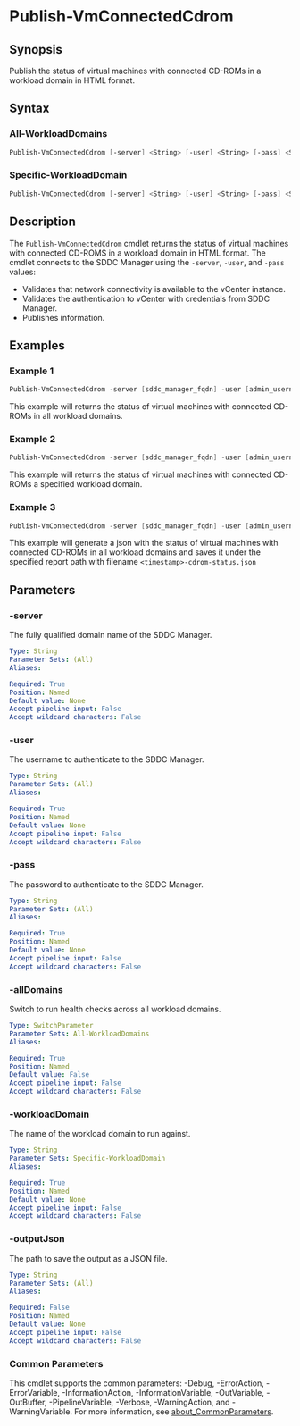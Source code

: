 # Publish-VmConnectedCdrom

## Synopsis

Publish the status of virtual machines with connected CD-ROMs in a workload domain in HTML format.

## Syntax

### All-WorkloadDomains

```powershell
Publish-VmConnectedCdrom [-server] <String> [-user] <String> [-pass] <String> [-allDomains] [-outputJson <String>]  [<CommonParameters>]
```

### Specific-WorkloadDomain

```powershell
Publish-VmConnectedCdrom [-server] <String> [-user] <String> [-pass] <String> [-workloadDomain] <String> [-outputJson <String>]  [<CommonParameters>]
```

## Description

The `Publish-VmConnectedCdrom` cmdlet returns the status of virtual machines with connected CD-ROMS in a workload domain in HTML format.
The cmdlet connects to the SDDC Manager using the `-server`, `-user`, and `-pass` values:

- Validates that network connectivity is available to the vCenter instance.
- Validates the authentication to vCenter with credentials from SDDC Manager.
- Publishes information.

## Examples

### Example 1

```powershell
Publish-VmConnectedCdrom -server [sddc_manager_fqdn] -user [admin_username] -pass [admin_password] -allDomains
```

This example will returns the status of virtual machines with connected CD-ROMs in all workload domains.

### Example 2

```powershell
Publish-VmConnectedCdrom -server [sddc_manager_fqdn] -user [admin_username] -pass [admin_password] -workloadDomain [workload_domain_name]
```

This example will returns the status of virtual machines with connected CD-ROMs a specified workload domain.

### Example 3

```powershell
Publish-VmConnectedCdrom -server [sddc_manager_fqdn] -user [admin_username] -pass [admin_password] -allDomains -outputJson [report_path]
```

This example will generate a json with the status of virtual machines with connected CD-ROMs in all workload domains
and saves it under the specified report path with filename `<timestamp>-cdrom-status.json`

## Parameters

### -server

The fully qualified domain name of the SDDC Manager.

```yaml
Type: String
Parameter Sets: (All)
Aliases:

Required: True
Position: Named
Default value: None
Accept pipeline input: False
Accept wildcard characters: False
```

### -user

The username to authenticate to the SDDC Manager.

```yaml
Type: String
Parameter Sets: (All)
Aliases:

Required: True
Position: Named
Default value: None
Accept pipeline input: False
Accept wildcard characters: False
```

### -pass

The password to authenticate to the SDDC Manager.

```yaml
Type: String
Parameter Sets: (All)
Aliases:

Required: True
Position: Named
Default value: None
Accept pipeline input: False
Accept wildcard characters: False
```

### -allDomains

Switch to run health checks across all workload domains.

```yaml
Type: SwitchParameter
Parameter Sets: All-WorkloadDomains
Aliases:

Required: True
Position: Named
Default value: False
Accept pipeline input: False
Accept wildcard characters: False
```

### -workloadDomain

The name of the workload domain to run against.

```yaml
Type: String
Parameter Sets: Specific-WorkloadDomain
Aliases:

Required: True
Position: Named
Default value: None
Accept pipeline input: False
Accept wildcard characters: False
```

### -outputJson

The path to save the output as a JSON file.

```yaml
Type: String
Parameter Sets: (All)
Aliases:

Required: False
Position: Named
Default value: None
Accept pipeline input: False
Accept wildcard characters: False
```

### Common Parameters

This cmdlet supports the common parameters: -Debug, -ErrorAction, -ErrorVariable, -InformationAction, -InformationVariable, -OutVariable, -OutBuffer, -PipelineVariable, -Verbose, -WarningAction, and -WarningVariable. For more information, see [about_CommonParameters](http://go.microsoft.com/fwlink/?LinkID=113216).
